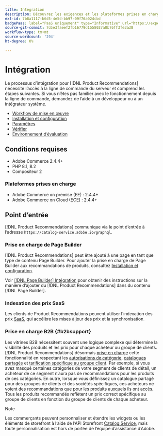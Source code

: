 ```yaml
---
title: Intégration
description: Découvrez les exigences et les plateformes prises en charge dans  [!DNL Product Recommendations].
exl-id: 7b8a1117-b6d5-4e5d-bb97-09f76a024cbd
badgePaas: label="PaaS uniquement" type="Informative" url="https://experienceleague.adobe.com/fr/docs/commerce/user-guides/product-solutions" tooltip="S’applique uniquement aux projets Adobe Commerce on Cloud (infrastructure PaaS gérée par Adobe) et aux projets On-premise."
source-git-commit: 7d5e3faeef2fb16779d1558027a0b76ff3fe3a38
workflow-type: tm+mt
source-wordcount: '294'
ht-degree: 0%

---
```


# Intégration

Le processus d’intégration pour [!DNL Product Recommendations] nécessite l’accès à la ligne de commande du serveur et comprend les étapes suivantes. Si vous n’êtes pas familier avec le fonctionnement depuis la ligne de commande, demandez de l’aide à un développeur ou à un intégrateur système.

- [Workflow de mise en œuvre](implementation-workflow.md)
- [Installation et configuration](install-configure.md)
- [Paramètres](settings.md)
- [Vérifier](https://developer.adobe.com/commerce/services/shared-services/storefront-events/collector/verify/)
- [Environnement d’évaluation](staging-environment.md)

## Conditions requises

- Adobe Commerce 2.4.4+
- PHP 8.1, 8.2
- Compositeur 2

### Plateformes prises en charge

- Adobe Commerce on premise (EE) : 2.4.4+
- Adobe Commerce on Cloud (ECE) : 2.4.4+

## Point d’entrée

[!DNL Product Recommendations] communique via le point d’entrée à l’adresse `https://catalog-service.adobe.io/graphql`.

### Prise en charge de Page Builder

[!DNL Product Recommendations] peut être ajouté à une page en tant que type de contenu Page Builder. Pour ajouter la prise en charge de Page Builder aux recommandations de produits, consultez [Installation et configuration](install-configure.md).

Voir [[!DNL Page Builder] Intégration](page-builder.md) pour obtenir des instructions sur la manière d’ajouter du [!DNL Product Recommendations] dans du contenu [!DNL Page Builder].

### Indexation des prix SaaS

Les clients de Product Recommendations peuvent utiliser l’indexation des prix [SaaS](../price-index/price-indexing.md), qui accélère les mises à jour des prix et la synchronisation.

### Prise en charge B2B {#b2bsupport}

Les vitrines B2B nécessitent souvent une logique complexe qui détermine la visibilité des produits et les prix pour chaque acheteur ou groupe de clients. [!DNL Product Recommendations] désormais [prise en charge](release-notes.md) cette fonctionnalité en respectant les [autorisations de catégorie](https://experienceleague.adobe.com/docs/commerce-admin/catalog/categories/category-permissions.html?lang=fr), [catalogues partagés](https://experienceleague.adobe.com/docs/commerce-admin/b2b/shared-catalogs/catalog-shared.html?lang=fr) et [tarification spécifique au groupe client](https://experienceleague.adobe.com/docs/commerce-admin/catalog/products/pricing/pricing-advanced.html?lang=fr). Par exemple, si vous avez masqué certaines catégories de votre segment de clients de détail, un acheteur de ce segment n’aura pas de recommandations pour les produits de ces catégories. En outre, lorsque vous définissez un catalogue partagé pour des groupes de clients et des sociétés spécifiques, ces acheteurs ne voient des recommandations que pour les produits auxquels ils ont accès. Tous les produits recommandés reflètent un prix correct spécifique au groupe de clients en fonction du groupe de clients de chaque acheteur.

>[!NOTE]
>
>Les commerçants peuvent personnaliser et étendre les widgets ou les éléments de storefront à l’aide de l’API Storefront [Catalog Service](../catalog-service/overview.md), mais toute personnalisation est hors de portée de l’équipe d’assistance d’Adobe.
